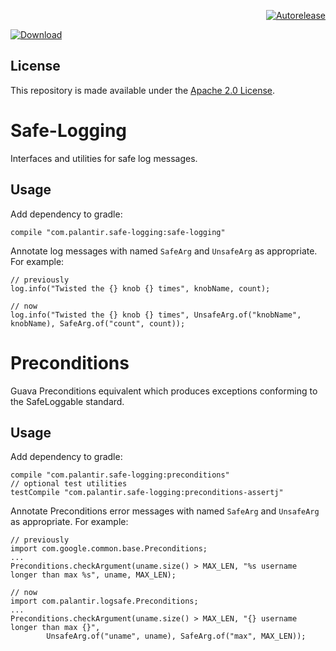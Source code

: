 <p align="right">
<a href="https://autorelease.general.dmz.palantir.tech/palantir/safe-logging"><img src="https://img.shields.io/badge/Perform%20an-Autorelease-success.svg" alt="Autorelease"></a>
</p>

[ ![Download](https://api.bintray.com/packages/palantir/releases/safe-logging/images/download.svg) ](https://bintray.com/palantir/releases/safe-logging/_latestVersion)

License
-------
This repository is made available under the [Apache 2.0 License](http://www.apache.org/licenses/LICENSE-2.0).

Safe-Logging
=============
Interfaces and utilities for safe log messages.

Usage
-----

Add dependency to gradle:

    compile "com.palantir.safe-logging:safe-logging"

Annotate log messages with named `SafeArg` and `UnsafeArg` as appropriate.  For example:

    // previously
    log.info("Twisted the {} knob {} times", knobName, count);

    // now
    log.info("Twisted the {} knob {} times", UnsafeArg.of("knobName", knobName), SafeArg.of("count", count));


Preconditions
=============
Guava Preconditions equivalent which produces exceptions conforming to the SafeLoggable standard.

Usage
-----

Add dependency to gradle:

    compile "com.palantir.safe-logging:preconditions"
    // optional test utilities
    testCompile "com.palantir.safe-logging:preconditions-assertj"

Annotate Preconditions error messages with named `SafeArg` and `UnsafeArg` as appropriate.  For example:

    // previously
    import com.google.common.base.Preconditions;
    ...
    Preconditions.checkArgument(uname.size() > MAX_LEN, "%s username longer than max %s", uname, MAX_LEN);

    // now
    import com.palantir.logsafe.Preconditions;
    ...
    Preconditions.checkArgument(uname.size() > MAX_LEN, "{} username longer than max {}", 
            UnsafeArg.of("uname", uname), SafeArg.of("max", MAX_LEN));

